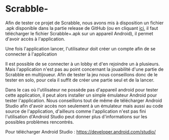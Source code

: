 # Scrabble-

Afin de tester ce projet de Scrabble, nous avons mis à disposition un fichier .apk disponible dans la partie release de GitHub (ou en cliquant [ici](https://github.com/Arthur200111/Scrabble-/releases/tag/v0.1.0-alpha), il  faut télécharger le fichier Scrabble+.apk sur un appareil Android), il permet d'avoir accès à l'application.

Une fois l'application lancer, l'utilisateur doit créer un compte afin de se connecter à l'application

Il est possible de se connecter à un lobby et d'en rejoindre un à plusieurs. Mais l'application n'est pas au point concernant la jouabilité
d'une partie de Scrabble en multijoueur. Afin de tester la jeu nous conseillons donc de le tester en solo, pour cela il suffit de créer une partie seul et de la lancer.

Dans le cas où l'utilisateur ne possède pas d'appareil android pour tester cette application, il peut alors installer un simple émulateur Android pour tester
l'application. Nous conseillons tout de même de télécharger Android Studio afin d'avoir accès non seulement à un émulateur mais aussi au code source de l'application,
d'ailleurs comme l'application n'est pas fini l'utilisation d'Android Studio peut donner plus d'informations sur les possibles problèmes rencontrés.

Pour télécharger Android Studio : https://developer.android.com/studio/
